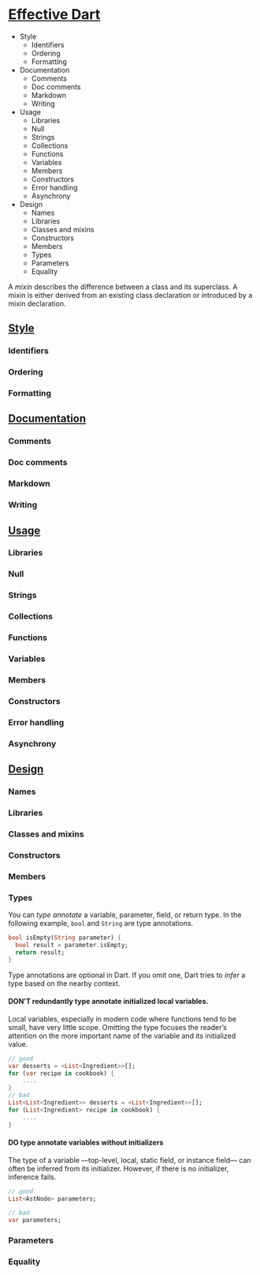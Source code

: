 # [Effective Dart](https://dart.dev/guides/language/effective-dart)

- Style
  - Identifiers
  - Ordering
  - Formatting
- Documentation
  - Comments
  - Doc comments
  - Markdown
  - Writing
- Usage
  - Libraries
  - Null
  - Strings
  - Collections
  - Functions
  - Variables
  - Members
  - Constructors
  - Error handling
  - Asynchrony
- Design
  - Names
  - Libraries
  - Classes and mixins
  - Constructors
  - Members
  - Types
  - Parameters
  - Equality

A *mixin* describes the difference between a class and its superclass. A mixin
is either derived from an existing class declaration or introduced by a mixin
declaration.

## [Style](https://dart.dev/guides/language/effective-dart/style)

### Identifiers

### Ordering

### Formatting

## [Documentation](https://dart.dev/guides/language/effective-dart/documentation)

### Comments

### Doc comments

### Markdown

### Writing

## [Usage](https://dart.dev/guides/language/effective-dart/usage)

### Libraries

### Null

### Strings

### Collections

### Functions

### Variables

### Members

### Constructors

### Error handling

### Asynchrony

## [Design](https://dart.dev/guides/language/effective-dart/design)

### Names

### Libraries

### Classes and mixins

### Constructors

### Members

### Types

You can *type annotate* a variable, parameter, field, or return type. In the following example, `bool` and `String` are type annotations.

```dart
bool isEmpty(String parameter) {
  bool result = parameter.isEmpty;
  return result;
}
```

Type annotations are optional in Dart. If you omit one, Dart tries to *infer* a type based on the nearby context.

#### DON’T redundantly type annotate initialized local variables.

Local variables, especially in modern code where functions tend to be small, have very little scope. Omitting the type focuses the reader’s attention on the more important name of the variable and its initialized value.

```dart
// good
var desserts = <List<Ingredient>>[];
for (var recipe in cookbook) {
    ....
}
// bad
List<List<Ingredient>> desserts = <List<Ingredient>>[];
for (List<Ingredient> recipe in cookbook) {
    ....
}
```

#### DO type annotate variables without initializers

The type of a variable —top-level, local, static field, or instance field— can often be inferred from its initializer. However, if there is no initializer, inference fails.

```dart
// good
List<AstNode> parameters;

// bad
var parameters;
```


### Parameters

### Equality
